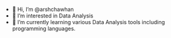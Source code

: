 - 👋 Hi, I’m @arshchawhan
- 👀 I’m interested in Data Analysis
- 🌱 I’m currently learning various Data Analysis tools including programming languages.

<!---
arshchawhan/arshchawhan is a ✨ special ✨ repository because its `README.md` (this file) appears on your GitHub profile.
You can click the Preview link to take a look at your changes.
--->
